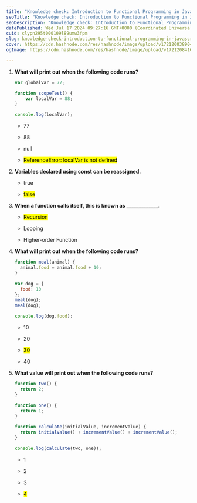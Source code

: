 ```yaml
---
title: "Knowledge check: Introduction to Functional Programming in Javascript"
seoTitle: "Knowledge check: Introduction to Functional Programming in Javascript"
seoDescription: "Knowledge check: Introduction to Functional Programming in Javascript"
datePublished: Wed Jul 17 2024 09:27:16 GMT+0000 (Coordinated Universal Time)
cuid: clypn295t000109l89umw3fpm
slug: knowledge-check-introduction-to-functional-programming-in-javascript
cover: https://cdn.hashnode.com/res/hashnode/image/upload/v1721208389049/3c7b0025-e75a-4b8a-be08-ca4eb42e7e9f.png
ogImage: https://cdn.hashnode.com/res/hashnode/image/upload/v1721208416053/f1abd2a7-d502-4529-9231-8fb86210ace5.png

---
```


1. **What will print out when the following code runs?**
    
    ```javascript
    var globalVar = 77;
    
    function scopeTest() {
        var localVar = 88;
    }
    
    console.log(localVar);
    ```
    
    * 77
        
    * 88
        
    * null
        
    * <mark>ReferenceError: localVar is not defined</mark>
        
2. **Variables declared using const can be reassigned.**
    
    * true
        
    * <mark>false</mark>
        
3. **When a function calls itself, this is known as \_\_\_\_\_\_\_\_\_\_\_\_\_.**
    
    * <mark>Recursion</mark>
        
    * Looping
        
    * Higher-order Function
        
4. **What will print out when the following code runs?**
    
    ```javascript
    function meal(animal) {
      animal.food = animal.food + 10;
    }
    
    var dog = {
      food: 10
    };
    meal(dog);
    meal(dog);
    
    console.log(dog.food);
    ```
    
    * 10
        
    * 20
        
    * <mark>30</mark>
        
    * 40
        
5. **What value will print out when the following code runs?**
    
    ```javascript
    function two() {
      return 2;
    }
    
    function one() {
      return 1;
    }
    
    function calculate(initialValue, incrementValue) {
      return initialValue() + incrementValue() + incrementValue();
    }
    
    console.log(calculate(two, one));
    ```
    
    * 1
        
    * 2
        
    * 3
        
    * <mark>4</mark>
